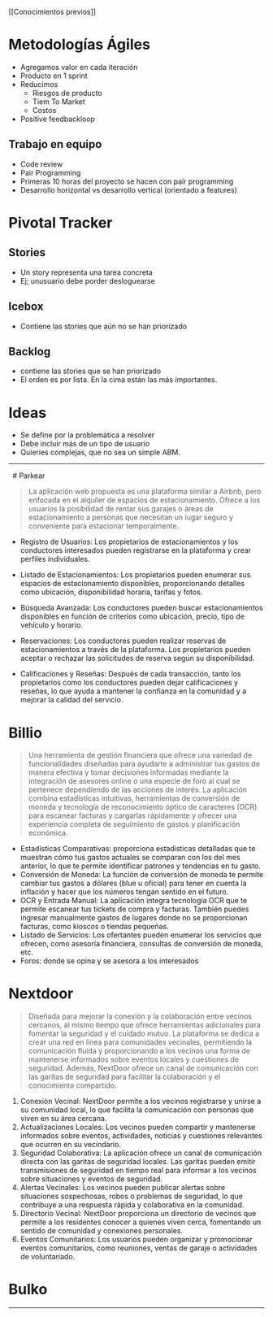 
[[Conocimientos previos]]
# Metodologías Ágiles
- Agregamos valor en cada iteración
- Producto en 1 sprint
- Reducimos
	- Riesgos de producto
	- Tiem To Market
	- Costos
- Positive feedbackloop

## Trabajo en equipo
- Code review
- Pair Programming
- Primeras 10 horas del proyecto se hacen con pair programming
- Desarrollo horizontal vs desarrollo vertical (orientado a features)


# Pivotal Tracker
## Stories
- Un story representa una tarea concreta
- Ej; unusuario debe porder desloguearse

## Icebox
- Contiene las stories que aún no se han priorizado

## Backlog
- contiene las stories que se han priorizado
- El orden es por lista. En la cima están las más importantes.

# Ideas
- Se define por la problemática a resolver
- Debe incluir más de un tipo de usuario
- Quieries complejas, que no sea un simple ABM.

---


  # Parkear

> La aplicación web propuesta es una plataforma similar a Airbnb, pero enfocada en el alquiler de espacios de estacionamiento. Ofrece a los usuarios la posibilidad de rentar sus garajes o áreas de estacionamiento a personas que necesitan un lugar seguro y conveniente para estacionar temporalmente.

  

- Registro de Usuarios: Los propietarios de estacionamientos y los conductores interesados pueden registrarse en la plataforma y crear perfiles individuales.

- Listado de Estacionamientos: Los propietarios pueden enumerar sus espacios de estacionamiento disponibles, proporcionando detalles como ubicación, disponibilidad horaria, tarifas y fotos.  
- Búsqueda Avanzada: Los conductores pueden buscar estacionamientos disponibles en función de criterios como ubicación, precio, tipo de vehículo y horario.  
- Reservaciones: Los conductores pueden realizar reservas de estacionamientos a través de la plataforma. Los propietarios pueden aceptar o rechazar las solicitudes de reserva según su disponibilidad.  
- Calificaciones y Reseñas: Después de cada transacción, tanto los propietarios como los conductores pueden dejar calificaciones y reseñas, lo que ayuda a mantener la confianza en la comunidad y a mejorar la calidad del servicio.  
  
  
# Billio  
  
> Una herramienta de gestión financiera que ofrece una variedad de funcionalidades diseñadas para ayudarte a administrar tus gastos de manera efectiva y tomar decisiones informadas mediante la integración de asesores online o una especie de foro al cual se pertenece dependiendo de las acciones de interés. La aplicación combina estadísticas intuitivas, herramientas de conversión de moneda y tecnología de reconocimiento óptico de caracteres (OCR) para escanear facturas y cargarlas rápidamente y ofrecer una experiencia completa de seguimiento de gastos y planificación económica.  
  
- Estadísticas Comparativas: proporciona estadísticas detalladas que te muestran cómo tus gastos actuales se comparan con los del mes anterior, lo que te permite identificar patrones y tendencias en tu gasto. 
- Conversión de Moneda: La función de conversión de moneda te permite cambiar tus gastos a dólares (blue u oficial) para tener en cuenta la inflación y hacer que los números tengan sentido en el futuro.  
- OCR y Entrada Manual: La aplicación integra tecnología OCR que te permite escanear tus tickets de compra y facturas. También puedes ingresar manualmente gastos de lugares donde no se proporcionan facturas, como kioscos o tiendas pequeñas.  
- Listado de Servicios: Los ofertantes pueden enumerar los servicios que ofrecen, como asesoría financiera, consultas de conversión de moneda, etc.
- Foros: donde se opina y se asesora a los interesados


# Nextdoor

> Diseñada para mejorar la conexión y la colaboración entre vecinos cercanos, al mismo tiempo que ofrece herramientas adicionales para fomentar la seguridad y el cuidado mutuo. La plataforma se dedica a crear una red en línea para comunidades vecinales, permitiendo la comunicación fluida y proporcionando a los vecinos una forma de mantenerse informados sobre eventos locales y cuestiones de seguridad. Además, NextDoor ofrece un canal de comunicación con las garitas de seguridad para facilitar la colaboración y el conocimiento compartido.

1. Conexión Vecinal: NextDoor permite a los vecinos registrarse y unirse a su comunidad local, lo que facilita la comunicación con personas que viven en su área cercana.
2. Actualizaciones Locales: Los vecinos pueden compartir y mantenerse informados sobre eventos, actividades, noticias y cuestiones relevantes que ocurren en su vecindario.
3. Seguridad Colaborativa: La aplicación ofrece un canal de comunicación directa con las garitas de seguridad locales. Las garitas pueden emitir transmisiones de seguridad en tiempo real para informar a los vecinos sobre situaciones y eventos de seguridad.
4. Alertas Vecinales: Los vecinos pueden publicar alertas sobre situaciones sospechosas, robos o problemas de seguridad, lo que contribuye a una respuesta rápida y colaborativa en la comunidad.
5. Directorio Vecinal: NextDoor proporciona un directorio de vecinos que permite a los residentes conocer a quienes viven cerca, fomentando un sentido de comunidad y conexiones personales.
6. Eventos Comunitarios: Los usuarios pueden organizar y promocionar eventos comunitarios, como reuniones, ventas de garaje o actividades de voluntariado.


# Bulko

---
